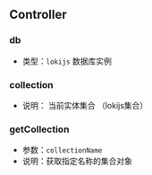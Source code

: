 ## Controller

### db
- 类型：`lokijs` 数据库实例

### collection
- 说明： 当前实体集合 （lokijs集合）

### getCollection
- 参数：`collectionName`
- 说明：获取指定名称的集合对象
